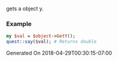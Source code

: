 gets a object y.
### Example

```perl
my $val = $object->GetY();
quest::say($val); # Returns double
```


Generated On 2018-04-29T00:30:15-07:00